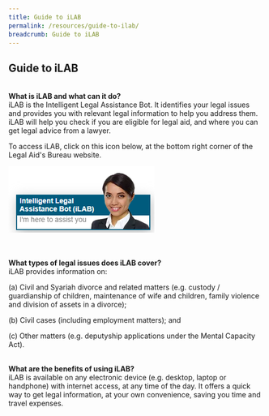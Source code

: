 ```yaml
---
title: Guide to iLAB
permalink: /resources/guide-to-ilab/
breadcrumb: Guide to iLAB
---
```

## **Guide to iLAB**

<br>**What is iLAB and what can it do?**<br>
iLAB is the Intelligent Legal Assistance Bot. It identifies your legal issues and provides you with relevant legal information to help you address them. iLAB will help you check if you are eligible for legal aid, and where you can get legal advice from a lawyer.

To access iLAB, click on this icon below, at the bottom right corner of the Legal Aid's Bureau website.

<div class="image"><img src="/images/ilab-pic.png" alt="iLAB" title="iLAB"></div><br>



<br>**What types of legal issues does iLAB cover?**<br>
iLAB provides information on:

(a)	Civil and Syariah divorce and related matters (e.g. custody / guardianship of children, maintenance of wife and children, family violence and division of assets in a divorce);

(b)	Civil cases (including employment matters); and

(c)	Other matters (e.g. deputyship applications under the Mental Capacity Act).


<br>**What are the benefits of using iLAB?**<br>
iLAB is available on any electronic device (e.g. desktop, laptop or handphone) with internet access, at any time of the day. It offers a quick way to get legal information,  at your own convenience, saving you time and travel expenses.